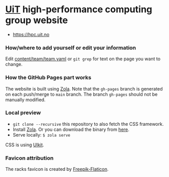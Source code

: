 # [UiT](https://uit.no) high-performance computing group website

- https://hpc.uit.no


### How/where to add yourself or edit your information

Edit [content/team/team.yaml](content/team/team.yaml)
or `git grep` for text on the page you want to change.


### How the GitHub Pages part works

The website is built using [Zola](https://www.getzola.org/).
Note that the `gh-pages` branch is generated on each push/merge to `main`
branch. The branch `gh-pages` should not be manually modified.


### Local preview

- `git clone --recursive` this repository to also fetch the CSS framework.
- Install [Zola](https://www.getzola.org/). Or you can download the binary from
  [here](https://github.com/getzola/zola/releases).
- Serve locally: `$ zola serve`

CSS is using [UIkit](https://getuikit.com/).


### Favicon attribution

The racks favicon is created by [Freepik-Flaticon](https://www.flaticon.com/free-icons).
